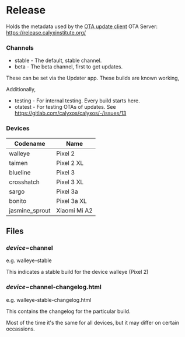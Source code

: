 # Release

Holds the metadata used by the [OTA update client](https://gitlab.com/calyxos/platform_packages_apps_updater)
OTA Server: https://release.calyxinstitute.org/

### Channels
* stable - The default, stable channel.
* beta - The beta channel, first to get updates.

These can be set via the Updater app. These builds are known working, 

Additionally,
* testing - For internal testing. Every build starts here.
* otatest - For testing OTAs of updates. See https://gitlab.com/calyxos/calyxos/-/issues/13

### Devices
| Codename | Name |
| -------- | ---- |
| walleye | Pixel 2 |
| taimen | Pixel 2 XL |
| blueline | Pixel 3 |
| crosshatch | Pixel 3 XL |
| sargo | Pixel 3a |
| bonito | Pixel 3a XL |
| jasmine_sprout | Xiaomi Mi A2 |

## Files

### $device-$channel
e.g. walleye-stable

This indicates a stable build for the device walleye (Pixel 2)

### $device-$channel-changelog.html
e.g. walleye-stable-changelog.html

This contains the changelog for the particular build.

Most of the time it's the same for all devices, but it may differ on certain occassions.
